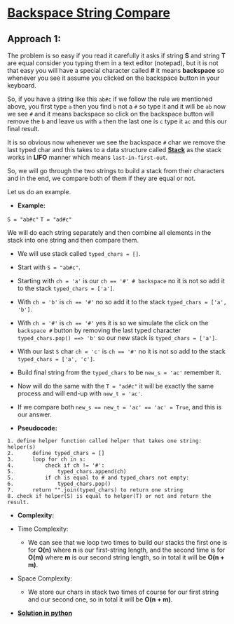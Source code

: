 # [Backspace String Compare](https://leetcode.com/explore/challenge/card/30-day-leetcoding-challenge/529/week-2/3291/)

## Approach 1:

The problem is so easy if you read it carefully it asks if string **S** and string **T** are equal consider you typing them in a text editor (notepad), but it is not that easy you will have a special character called **#** it means **backspace** so whenever you see it assume you clicked on the backspace button in your keyboard.

So, if you have a string like this `ab#c` if we follow the rule we mentioned above, you first type `a` then you find `b` not a `#` so type it and it will be `ab` now we see `#` and it means backspace so click on the backspace button will remove the `b` and leave us with `a` then the last one is `c` type it `ac` and this our final result.

It is so obvious now whenever we see the backspace `#` char we remove the last typed char and this takes to a data structure called **[Stack](https://www.tutorialspoint.com/data_structures_algorithms/stack_algorithm.htm)** as the stack works in **LIFO** manner which means `last-in-first-out`.

So, we will go through the two strings to build a stack from their characters and in the end, we compare both of them if they are equal or not.

Let us do an example.

* **Example:**

`S = "ab#c"`
`T = "ad#c"`

We will do each string separately and then combine all elements in the stack into one string and then compare them.

* We will use stack called `typed_chars = []`.
* Start with `S = "ab#c"`.
* Starting with `ch = 'a'` is our `ch == '#' # backspace`  no it is not so add it to the stack `typed_chars = ['a']`.
* With `ch = 'b'` is `ch == '#'` no so add it to the stack `typed_chars = ['a', 'b']`.
* With `ch = '#'` is `ch == '#'` yes it is so we simulate the click on the `backspace #` button by removing the last typed character `typed_chars.pop() ==> 'b'` so our new stack is `typed_chars = ['a']`.
* With our last `S` char `ch = 'c'` is `ch == '#'` no it is not so add to the stack `typed_chars = ['a', 'c']`.
* Build final string from the `typed_chars` to be `new_s = 'ac'` remember it.

* Now will do the same with the `T = "ad#c"` it will be exactly the same process and will end-up with `new_t = 'ac'`.

* If we compare both `new_s == new_t = 'ac' == 'ac' = True`, and this is our answer.

* **Pseudocode:**

```
1. define helper function called helper that takes one string: helper(s)
2.      define typed_chars = []
3.      loop for ch in s:
4.          check if ch != '#':
5.              typed_chars.append(ch)
5.          if ch is equal to # and typed_chars not empty:
6.              typed_chars.pop()
7.      return "".join(typed_chars) to return one string
8. check if helper(S) is equal to helper(T) or not and return the result.
```

* **Complexity:**

* Time Complexity:
  * We can see that we loop two times to build our stacks the first one is for **O(n)** where **n** is our first-string length, and the second time is for **O(m)** where **m** is our second string length, so in total it will be **O(n + m)**.

* Space Complexity:
  * We store our chars in stack two times of course for our first string and our second one, so in total it will be **O(n + m)**.

* **[Solution in python](Solution.py)**
